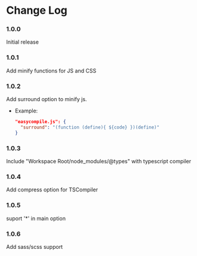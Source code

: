 # Change Log
### 1.0.0

Initial release

### 1.0.1

Add minify functions for JS and CSS

### 1.0.2

Add surround option to minify js.
  * Example:
    ```json
    "easycompile.js": {
      "surround": "(function (define){ ${code} })(define)"
    }
    ```

### 1.0.3
Include "Workspace Root/node_modules/@types" with typescript compiler

### 1.0.4
Add compress option for TSCompiler

### 1.0.5
suport '*' in main option

### 1.0.6
Add sass/scss support